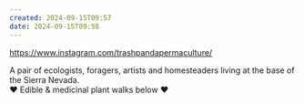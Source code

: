 ```yaml
---
created: 2024-09-15T09:57
date: 2024-09-15T09:58
---
```

https://www.instagram.com/trashpandapermaculture/

A pair of ecologists, foragers, artists and homesteaders living at the base of the Sierra Nevada.  
♥️ Edible & medicinal plant walks below ♥️
